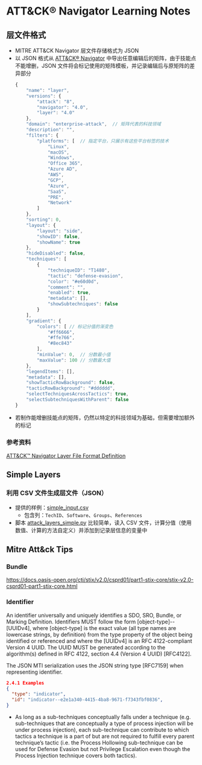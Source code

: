 # ATT&CK® Navigator Learning Notes

## 层文件格式

- MITRE ATT&CK Navigator 层文件存储格式为 JSON
- 以 JSON 格式从 [ATT&CK® Navigator](https://mitre-attack.github.io/attack-navigator/) 中导出任意编辑后的矩阵，由于技能点不能增删，JSON 文件将会标记使用的矩阵模板，并记录编辑后与原矩阵的差异部分
    ```js
    {
        "name": "layer",
        "versions": {
            "attack": "8",
            "navigator": "4.0",
            "layer": "4.0"
        },
        "domain": "enterprise-attack",  // 矩阵代表的科技领域
        "description": "",
        "filters": {
            "platforms": [  // 指定平台，只展示有这些平台标签的技术
                "Linux",
                "macOS",
                "Windows",
                "Office 365",
                "Azure AD",
                "AWS",
                "GCP",
                "Azure",
                "SaaS",
                "PRE",
                "Network"
            ]
        },
        "sorting": 0,
        "layout": {
            "layout": "side",
            "showID": false,
            "showName": true
        },
        "hideDisabled": false,
        "techniques": [
            {
                "techniqueID": "T1480",
                "tactic": "defense-evasion",
                "color": "#e60d0d",
                "comment": "",
                "enabled": true,
                "metadata": [],
                "showSubtechniques": false
            }
        ],
        "gradient": {
            "colors": [ // 标记分值的渐变色
                "#ff6666",
                "#ffe766",
                "#8ec843"
            ],
            "minValue": 0,  // 分数最小值
            "maxValue": 100 // 分数最大值
        },
        "legendItems": [],
        "metadata": [],
        "showTacticRowBackground": false,
        "tacticRowBackground": "#dddddd",
        "selectTechniquesAcrossTactics": true,
        "selectSubtechniquesWithParent": false
    }
    ```
- 若制作能增删技能点的矩阵，仍然以特定的科技领域为基础，但需要增加额外的标记

### 参考资料

[ATT&CK™ Navigator Layer File Format Definition](https://mitre-attack.github.io/attack-navigator/assets/NavigatorLayerFileFormatv4.pdf)

## Simple Layers

### 利用 CSV 文件生成层文件（JSON）

- 提供的样例：[simple_input.csv](https://github.com/mitre-attack/attack-navigator/blob/master/layers/data/csv/simple_input.csv)
  - 包含列：`TechID`、`Software`、`Groups`、`References`
- 脚本 [attack_layers_simple.py](https://github.com/mitre-attack/attack-navigator/blob/master/layers/attack_layers/attack_layers_simple.py) 比较简单，读入 CSV 文件，计算分值（使用数值、计算的方法自定义）并添加到记录层信息的变量中


## Mitre Att&ck Tips

### Bundle 

https://docs.oasis-open.org/cti/stix/v2.0/csprd01/part1-stix-core/stix-v2.0-csprd01-part1-stix-core.html

### Identifier

An identifier universally and uniquely identifies a SDO, SRO, Bundle, or Marking Definition. Identifiers MUST follow the form [object-type]--[UUIDv4], where [object-type] is the exact value (all type names are lowercase strings, by definition) from the type property of the object being identified or referenced and where the [UUIDv4] is an RFC 4122-compliant Version 4 UUID. The UUID MUST be generated according to the algorithm(s) defined in RFC 4122, section 4.4 (Version 4 UUID) [RFC4122].

The JSON MTI serialization uses the JSON string type [RFC7159] when representing identifier.

```json
2.4.1 Examples
{
  "type": "indicator",
  "id": "indicator--e2e1a340-4415-4ba8-9671-f7343fbf0836",
}
```
  
- As long as a sub-techniques conceptually falls under a technique
(e.g. sub-techniques that are conceptually a type of process injection will be under process
injection), each sub-technique can contribute to which tactics a technique is a part of but are not
required to fulfill every parent technique’s tactic (i.e. the Process Hollowing sub-technique can
be used for Defense Evasion but not Privilege Escalation even though the Process Injection
technique covers both tactics).
